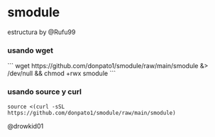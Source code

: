 # smodule
estructura by @Rufu99

<h3> usando wget </h3>
```
wget https://github.com/donpato1/smodule/raw/main/smodule &> /dev/null && chmod +rwx smodule
```

<h3> usando source y curl </h3>

```
source <(curl -sSL https://github.com/donpato1/smodule/raw/main/smodule)
```

@drowkid01
